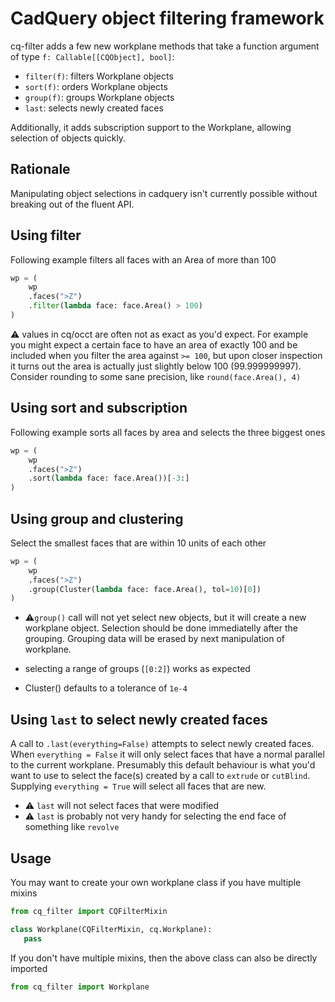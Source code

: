 # CadQuery object filtering framework


cq-filter adds a few new workplane methods that take a function argument
of type `f: Callable[[CQObject], bool]`:

* `filter(f)`: filters Workplane objects
* `sort(f)`: orders Workplane objects
* `group(f)`: groups Workplane objects
* `last`: selects newly created faces

Additionally, it adds subscription support to the Workplane, allowing 
selection of objects quickly.

## Rationale

Manipulating object selections in cadquery isn't currently possible without breaking out of the fluent API.


## Using filter

Following example filters all faces with an Area of more than 100

```python
wp = (
    wp
    .faces(">Z")
    .filter(lambda face: face.Area() > 100)
)
```

⚠️ values in cq/occt are often not as exact as you'd expect. For example you might expect a certain 
face to have an area of exactly 100 and be included when you filter the area against `>= 100`, but upon
closer inspection it turns out the area is actually just slightly below 100 (99.999999997). Consider rounding to some
sane precision, like `round(face.Area(), 4)`

## Using sort and subscription

Following example sorts all faces by area and selects the three biggest ones

```python
wp = (
    wp
    .faces(">Z")
    .sort(lambda face: face.Area())[-3:]
)
```

## Using group and clustering


Select the smallest faces that are within 10 units of each other

```python
wp = (
    wp
    .faces(">Z")
    .group(Cluster(lambda face: face.Area(), tol=10)[0])
)
```

* ⚠️`group()` call will not yet select new objects, but it will create a new workplane object.
Selection should be done immediatelly after the grouping. Grouping data will be erased by 
next manipulation of workplane.

* selecting a range of groups (`[0:2]`) works as expected

* Cluster() defaults to a tolerance of `1e-4`

## Using `last` to select newly created faces

A call to `.last(everything=False)` attempts to select newly created faces. When `everything = False` it will only
select faces that have a normal parallel to the current workplane. Presumably this default behaviour is what you'd
want to use to select the face(s) created by a call to `extrude` or `cutBlind`. Supplying `everything = True` will 
select all faces that are new.

* ⚠️ `last` will not select faces that were modified
* ⚠️ `last` is probably not very handy for selecting the end face of something like `revolve`  


## Usage 

You may want to create your own workplane class if you have multiple mixins

```python 
from cq_filter import CQFilterMixin

class Workplane(CQFilterMixin, cq.Workplane):
   pass
```

If you don't have multiple mixins, then the above class can also be directly imported 

```python 
from cq_filter import Workplane
```